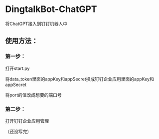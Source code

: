# DingtalkBot-ChatGPT
将ChatGPT接入到钉钉机器人中
## 使用方法：
### 第一步：
打开start.py

将data_token里面的appKey和appSecret换成钉钉企业应用里面的appKey和appSecret

将port的值改成想要的端口号

### 第二步：
打开钉钉企业应用管理

（还没写完）